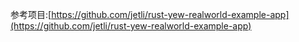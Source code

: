 
参考项目:[https://github.com/jetli/rust-yew-realworld-example-app](https://github.com/jetli/rust-yew-realworld-example-app)
